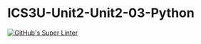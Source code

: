 # ICS3U-Unit2-Unit2-03-Python

[![GitHub's Super Linter](https://github.com/Samuel-Webster-178/ICS3U-Unit3-Unit3-08-Python/workflows/GitHub's%20Super%20Linter/badge.svg)](https://github.com/Samuel-Webster-178/ICS3U-Unit3-Unit3-08-Python/actions)
